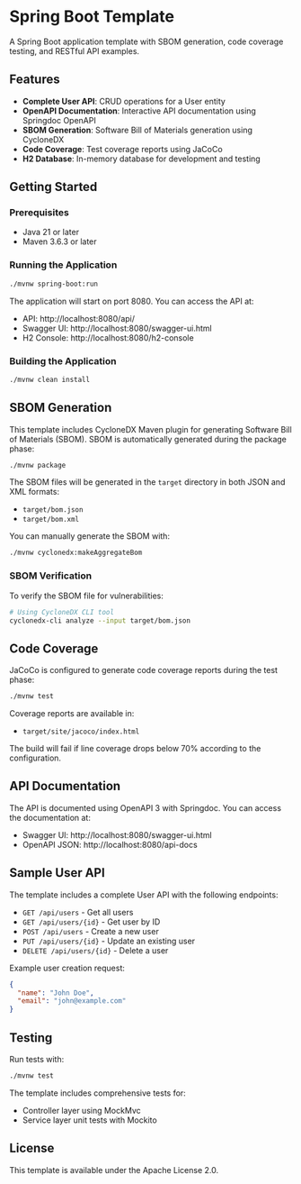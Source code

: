 # Spring Boot Template

A Spring Boot application template with SBOM generation, code coverage testing, and RESTful API examples.

## Features

- **Complete User API**: CRUD operations for a User entity
- **OpenAPI Documentation**: Interactive API documentation using Springdoc OpenAPI
- **SBOM Generation**: Software Bill of Materials generation using CycloneDX
- **Code Coverage**: Test coverage reports using JaCoCo
- **H2 Database**: In-memory database for development and testing

## Getting Started

### Prerequisites

- Java 21 or later
- Maven 3.6.3 or later

### Running the Application

```bash
./mvnw spring-boot:run
```

The application will start on port 8080. You can access the API at:

- API: http://localhost:8080/api/
- Swagger UI: http://localhost:8080/swagger-ui.html
- H2 Console: http://localhost:8080/h2-console

### Building the Application

```bash
./mvnw clean install
```

## SBOM Generation

This template includes CycloneDX Maven plugin for generating Software Bill of Materials (SBOM). SBOM is automatically generated during the package phase:

```bash
./mvnw package
```

The SBOM files will be generated in the `target` directory in both JSON and XML formats:

- `target/bom.json`
- `target/bom.xml`

You can manually generate the SBOM with:

```bash
./mvnw cyclonedx:makeAggregateBom
```

### SBOM Verification

To verify the SBOM file for vulnerabilities:

```bash
# Using CycloneDX CLI tool
cyclonedx-cli analyze --input target/bom.json
```

## Code Coverage

JaCoCo is configured to generate code coverage reports during the test phase:

```bash
./mvnw test
```

Coverage reports are available in:

- `target/site/jacoco/index.html`

The build will fail if line coverage drops below 70% according to the configuration.

## API Documentation

The API is documented using OpenAPI 3 with Springdoc. You can access the documentation at:

- Swagger UI: http://localhost:8080/swagger-ui.html
- OpenAPI JSON: http://localhost:8080/api-docs

## Sample User API

The template includes a complete User API with the following endpoints:

- `GET /api/users` - Get all users
- `GET /api/users/{id}` - Get user by ID
- `POST /api/users` - Create a new user
- `PUT /api/users/{id}` - Update an existing user
- `DELETE /api/users/{id}` - Delete a user

Example user creation request:

```json
{
  "name": "John Doe",
  "email": "john@example.com"
}
```

## Testing

Run tests with:

```bash
./mvnw test
```

The template includes comprehensive tests for:

- Controller layer using MockMvc
- Service layer unit tests with Mockito

## License

This template is available under the Apache License 2.0.

